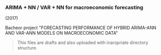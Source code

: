 ### ARIMA + NN / VAR + NN for macroeconomic forecasting 

(2017)

Bacheor project "FORECASTING PERFORMANCE OF HYBRID ARIMA-ANN AND VAR-ANN MODELS ON MACROECONOMIC DATA"

> This files are drafts and also uploaded with inaropriate directory structure.
